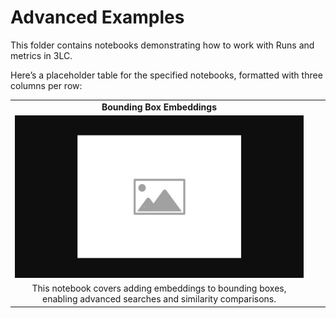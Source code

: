 # Advanced Examples

This folder contains notebooks demonstrating how to work with Runs and metrics in 3LC.

Here’s a placeholder table for the specified notebooks, formatted with three columns per row:

|  |  |  |
|:----------:|:----------:|:----------:|
| **Bounding Box Embeddings** |
| [![bb-embeddings](../images/placeholder.png)](bb-embeddings.ipynb) |
| This notebook covers adding embeddings to bounding boxes, enabling advanced searches and similarity comparisons. |||